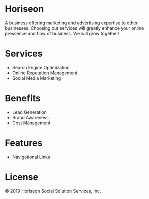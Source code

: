 # Horiseon
A business offering marketing and advertising expertise to other businesses. Choosing our services will greatly enhance your online pressence and flow of business. We will grow together!

# Services 
- Search Engine Optimization
- Online Reputation Management
- Social Media Marketing

# Benefits
- Lead Generation
- Brand Awareness
- Cost Management

# Features
- Navigational Links

# License
© 2019 Horiseon Social Solution Services, Inc.
